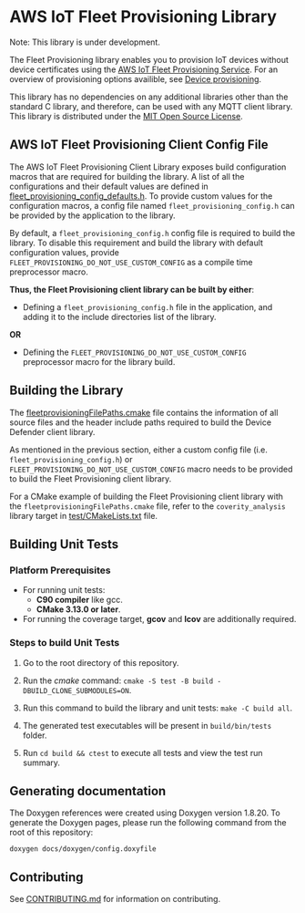 
# AWS IoT Fleet Provisioning Library

Note: This library is under development.

The Fleet Provisioning library enables you to provision IoT devices without device certificates using the [AWS IoT Fleet Provisioning Service](https://docs.aws.amazon.com/iot/latest/developerguide/provision-wo-cert.html). For an overview of provisioning options availible, see [Device provisioning](https://docs.aws.amazon.com/iot/latest/developerguide/iot-provision.html).

This library has no dependencies on any additional libraries other than the
standard C library, and therefore, can be used with any MQTT client library.
This library is distributed under the [MIT Open Source License](LICENSE).

## AWS IoT Fleet Provisioning Client Config File

The AWS IoT Fleet Provisioning Client Library exposes build configuration macros
that are required for building the library. A list of all the configurations and
their default values are defined in
[fleet_provisioning_config_defaults.h](source/include/fleet_provisioning_config_defaults.h).
To provide custom values for the configuration macros, a config file named
`fleet_provisioning_config.h` can be provided by the application to the library.

By default, a `fleet_provisioning_config.h` config file is required to build the library.
To disable this requirement and build the library with default configuration
values, provide `FLEET_PROVISIONING_DO_NOT_USE_CUSTOM_CONFIG` as a compile time
preprocessor macro.

**Thus, the Fleet Provisioning client library can be built by either**:
* Defining a `fleet_provisioning_config.h` file in the application, and adding it to the
include directories list of the library.

**OR**

* Defining the `FLEET_PROVISIONING_DO_NOT_USE_CUSTOM_CONFIG` preprocessor macro for the
library build.

## Building the Library

The [fleetprovisioningFilePaths.cmake](fleetprovisioningFilePaths.cmake) file contains the
information of all source files and the header include paths required to build
the Device Defender client library.

As mentioned in the previous section, either a custom config file
(i.e. `fleet_provisioning_config.h`) or `FLEET_PROVISIONING_DO_NOT_USE_CUSTOM_CONFIG` macro needs to
be provided to build the Fleet Provisioning client library.

For a CMake example of building the Fleet Provisioning client library with the
`fleetprovisioningFilePaths.cmake` file, refer to the `coverity_analysis` library target
in [test/CMakeLists.txt](test/CMakeLists.txt) file.

## Building Unit Tests

### Platform Prerequisites

- For running unit tests:
    - **C90 compiler** like gcc.
    - **CMake 3.13.0 or later**.
- For running the coverage target, **gcov** and **lcov** are additionally required.

### Steps to build **Unit Tests**

1. Go to the root directory of this repository.

1. Run the *cmake* command: `cmake -S test -B build -DBUILD_CLONE_SUBMODULES=ON`.

1. Run this command to build the library and unit tests: `make -C build all`.

1. The generated test executables will be present in `build/bin/tests` folder.

1. Run `cd build && ctest` to execute all tests and view the test run summary.

## Generating documentation

The Doxygen references were created using Doxygen version 1.8.20. To generate the
Doxygen pages, please run the following command from the root of this repository:

```shell
doxygen docs/doxygen/config.doxyfile
```

## Contributing

See [CONTRIBUTING.md](./.github/CONTRIBUTING.md) for information on contributing.
